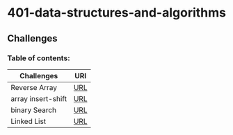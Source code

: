 # 401-data-structures-and-algorithms

## Challenges 


### Table of contents:
| Challenges  | URl |
|---|---|
| Reverse Array | [URL](https://github.com/alaa281997/401-data-structures-and-algorithms/tree/Reverse_Array)  | 
| array insert-shift  |[URL](https://github.com/alaa281997/401-data-structures-and-algorithms/tree/array-insert-shift)   |  
|binary Search   | [URL](https://github.com/alaa281997/401-data-structures-and-algorithms/tree/array-binary-search)  |  
|Linked List   | [URL](https://github.com/alaa281997/401-data-structures-and-algorithms/tree/linked-list)  |  